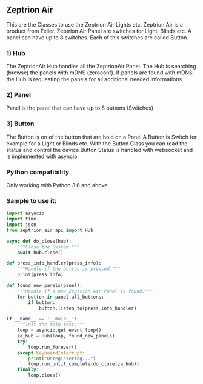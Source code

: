 ## Zeptrion Air

This are the Classes to use the Zeptrion Air Lights etc. Zeptrion Air is
a product from Feller. Zeptrion Air Panel are switches for Light, Blinds
etc. A panel can have up to 8 switches. Each of this switches are called
Button.

### 1) Hub

The ZeptrionAir Hub handles all the ZeptrionAir Panel. The Hub is
searching (browse) the panels with mDNS (zeroconf). If panels are found
with mDNS the Hub is requesting the panels for all additional needed
informations

### 2) Panel

Panel is the panel that can have up to 8 buttons (Switches)

### 3) Button

The Button is on of the button that are hold on a Panel A
Button is Switch for example for a Light or Blinds etc. With the
Button Class you can read the status and control the device
Button Status is handled with websocket and is implemented with asyncio

### Python compatibility
Only working with Python 3.6 and above

### Sample to use it:

``` python
import asyncio
import time
import json
from zeptrion_air_api import Hub

async def do_close(hub):
    """Close the System."""
    await hub.close()

def press_info_handler(press_info):
    """Handle if the button is pressed."""
    print(press_info)

def found_new_panels(panel):
    """Handle if a new Zeptrion Air Panel is found."""
    for button in panel.all_buttons:
        if button:
            button.listen_to(press_info_handler)

if __name__ == '__main__':
    """Init the main test."""
    loop = asyncio.get_event_loop()
    za_hub = Hub(loop, found_new_panels)
    try:
        loop.run_forever()
    except KeyboardInterrupt:
        print("Unregistering...")
        loop.run_until_complete(do_close(za_hub))
    finally:
        loop.close()
```
